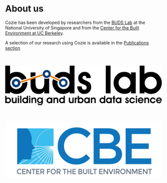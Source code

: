 # About us

Cozie has been developed by researchers from the [BUDS Lab](https://budslab.org/) at the National University of Singapore and from the [Center for the Built Environment at UC Berkeley](https://cbe.berkeley.edu/). 

A selection of our research using Cozie is available in the [Publications section](/docs/research/publications-cozie)

<p align="center">
    <br/>
    <br/>
    <a href="https://www.budslab.org">
        <img src="/img/logo_budslab.png" alt="Logo BUDS Lab" style={{width:40+'%'}}/> 
    </a>
    <br/>
    <br/>
    <br/>
    <br/>
    <a href="https://cbe.berkeley.edu/">
        <img src="/img/logo_cbe.png" alt="Logo CBE" style={{width:40+'%'}}/> 
    </a>
</p>
